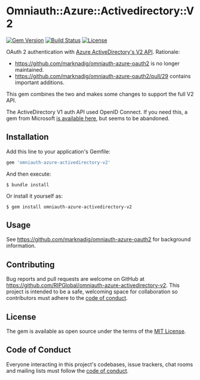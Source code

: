 # Omniauth::Azure::Activedirectory::V2

[![Gem Version](https://badge.fury.io/rb/omniauth-azure-activedirectory-v2.svg)](https://badge.fury.io/rb/omniauth-azure-activedirectory-v2)
[![Build Status](https://travis-ci.org/RIPGlobal/omniauth-azure-activedirectory-v2.svg)](https://travis-ci.org/RIPGlobal/omniauth-azure-activedirectory-v2)
[![License](https://img.shields.io/github/license/RIPGlobal/omniauth-azure-activedirectory-v2.svg)](LICENSE.md)

OAuth 2 authentication with [Azure ActiveDirectory's V2 API](https://docs.microsoft.com/en-us/azure/active-directory/develop/v2-overview). Rationale:

* https://github.com/marknadig/omniauth-azure-oauth2 is no longer maintained.
* https://github.com/marknadig/omniauth-azure-oauth2/pull/29 contains important additions.

This gem combines the two and makes some changes to support the full V2 API.

The ActiveDirectory V1 auth API used OpenID Connect. If you need this, a gem from Microsoft [is available here](https://github.com/AzureAD/omniauth-azure-activedirectory), but seems to be abandoned.



## Installation

Add this line to your application's Gemfile:

```ruby
gem 'omniauth-azure-activedirectory-v2'
```

And then execute:

    $ bundle install

Or install it yourself as:

    $ gem install omniauth-azure-activedirectory-v2



## Usage

See https://github.com/marknadig/omniauth-azure-oauth2 for background information.



## Contributing

Bug reports and pull requests are welcome on GitHub at https://github.com/RIPGlobal/omniauth-azure-activedirectory-v2. This project is intended to be a safe, welcoming space for collaboration so contributors must adhere to the [code of conduct](https://github.com/[USERNAME]/omniauth-azure-activedirectory-v2/blob/master/CODE_OF_CONDUCT.md).



## License

The gem is available as open source under the terms of the [MIT License](https://opensource.org/licenses/MIT).



## Code of Conduct

Everyone interacting in this project's codebases, issue trackers, chat rooms and mailing lists must follow the [code of conduct](https://github.com/[USERNAME]/omniauth-azure-activedirectory-v2/blob/master/CODE_OF_CONDUCT.md).
